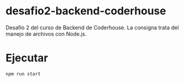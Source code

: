 # desafio2-backend-coderhouse
Desafío 2 del curso de Backend de Coderhouse. La consigna trata del manejo de archivos con Node.js.

# Ejecutar
`npm run start`
